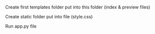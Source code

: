Create first templates folder put into this folder (index & preview files)



Create static folder put into file (style.css)



Run app.py file
